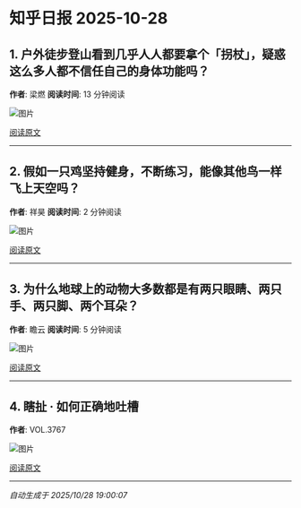 # 知乎日报 2025-10-28

## 1. 户外徒步登山看到几乎人人都要拿个「拐杖」，疑惑这么多人都不信任自己的身体功能吗？
**作者**: 梁燃
**阅读时间**: 13 分钟阅读

![图片](https://picx.zhimg.com/v2-51b8f1bc54561f9848fcb39b3817d664.jpg?source=8673f162)

[阅读原文](https://daily.zhihu.com/story/9785041)

---

## 2. 假如一只鸡坚持健身，不断练习，能像其他鸟一样飞上天空吗？
**作者**: 祥昊
**阅读时间**: 2 分钟阅读

![图片](https://picx.zhimg.com/v2-7c4fe922a56e5dd0c7240c6a64e9baf4.jpg?source=8673f162)

[阅读原文](https://daily.zhihu.com/story/9785048)

---

## 3. 为什么地球上的动物大多数都是有两只眼睛、两只手、两只脚、两个耳朵？
**作者**: 瞻云
**阅读时间**: 5 分钟阅读

![图片](https://picx.zhimg.com/v2-e0e6aff4ff3317e7bf08921762939ffc.jpg?source=8673f162)

[阅读原文](https://daily.zhihu.com/story/9785051)

---

## 4. 瞎扯 · 如何正确地吐槽
**作者**: VOL.3767

![图片](https://picx.zhimg.com/v2-3cb34e5ef4a52b44ddf998748ef0b535.jpg?source=8673f162)

[阅读原文](https://daily.zhihu.com/story/9784859)

---

*自动生成于 2025/10/28 19:00:07*